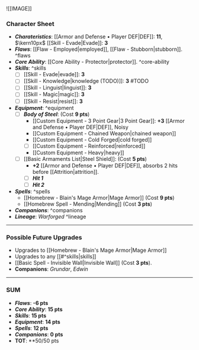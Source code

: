 ![[IMAGE]]

### Character Sheet
- ***Charateristics***: [[Armor and Defense • Player DEF|DEF]]: **11**, $\kern10px$ [[Skill - Evade|Evade]]: **3** 
- ***Flaws***: [[Flaw - Employed|employed]], [[Flaw - Stubborn|stubborn]]. ^flaws
- ***Core Ability***: [[Core Ability - Protector|protector]]. ^core-ability
- ***Skills***: ^skills
	- [ ] [[Skill - Evade|evade]]: **3**  
	- [ ] [[Skill - Knowledge|knowledge (TODO)]]: **3**  #TODO 
	- [ ] [[Skill - Linguist|linguist]]: **3**  
	- [ ] [[Skill - Magic|magic]]: **3**  
	- [ ] [[Skill - Resist|resist]]: **3**  
- ***Equipment***: ^equipment
	- [ ] ***Body of Steel***: (Cost **9 pts**)
		- [[Custom Equipment - 3 Point Gear|3 Point Gear]]: **+3** [[Armor and Defense • Player DEF|DEF]], Noisy 
		- [[Custom Equipment - Chained Weapon|chained weapon]] 
		- [[Custom Equipment - Cold Forged|cold forged]] 
		- [ ] [[Custom Equipment - Reinforced|reinforced]] 
		- [[Custom Equipment - Heavy|heavy]] 
	- [ ] [[Basic Armaments List|Steel Shield]]: (Cost **5 pts**) 
		- **+2** [[Armor and Defense • Player DEF|DEF]], absorbs 2 hits before [[Attrition|attrition]]. 
		- [ ] ***Hit 1*** 
		- [ ] ***Hit 2*** 
- ***Spells***: ^spells
	- [[Homebrew - Blain's Mage Armor|Mage Armor]] (Cost **9 pts**) 
	- [[Homebrew Spell - Mending|Mending]] (Cost **3 pts**) 
- ***Companions***: ^companions
- ***Lineage***: *Warforged* ^lineage

----
### Possible Future Upgrades
- Upgrades to [[Homebrew - Blain's Mage Armor|Mage Armor]] 
- Upgrades to any [[#^skills|skills]] 
- [[Basic Spell - Invisible Wall|Invisible Wall]] (Cost **3 pts**). 
- **Companions**: *Grundar*, *Edwin* 
----
### SUM 
- ***Flaws***: **-6 pts** 
- ***Core Ability***: **15 pts** 
- ***Skills***: **15 pts** 
- ***Equipment***: **14 pts** 
- ***Spells***: **12 pts** 
- ***Companions***: **0 pts** 
- **TOT**: **50/50 pts 
